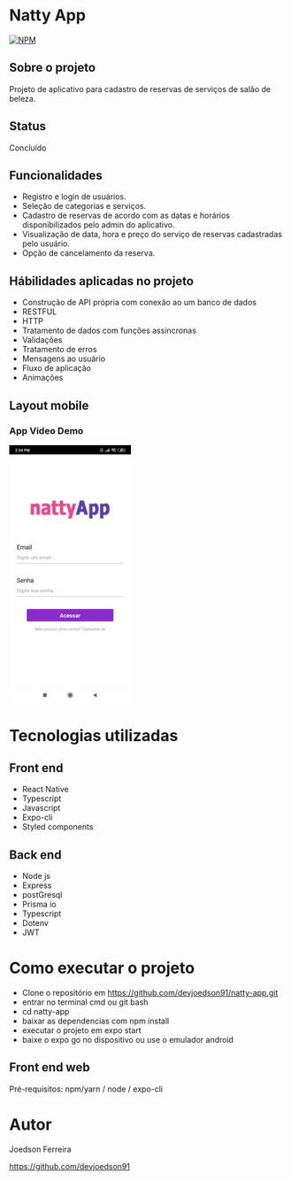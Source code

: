 # Natty App
[![NPM](https://img.shields.io/npm/l/react)](https://github.com/devsuperior/sds1-wmazoni/blob/master/LICENSE) 

## Sobre o projeto

Projeto de aplicativo para cadastro de reservas de serviços de salão de beleza.

## Status

Concluído

## Funcionalidades

- Registro e login de usuários.
- Seleção de categorias e serviços.
- Cadastro de reservas de acordo com as datas e horários disponibilizados pelo admin do aplicativo.
- Visualização de data, hora e preço do serviço de reservas cadastradas pelo usuário.
- Opção de cancelamento da reserva.

## Hábilidades aplicadas no projeto

- Construção de API própria com conexão ao um banco de dados
- RESTFUL
- HTTP
- Tratamento de dados com funções assincronas
- Validações
- Tratamento de erros
- Mensagens ao usuário
- Fluxo de aplicação
- Animações

## Layout mobile

### App Video Demo

<a href="https://www.linkedin.com/feed/update/urn:li:activity:7090837162908086272/" target="_blank">
  <img src="https://github.com/devjoedson91/natty-server/blob/main/tmp/login-user.jpg" width="220" heght="220" />
</a>

# Tecnologias utilizadas
## Front end
- React Native
- Typescript
- Javascript
- Expo-cli
- Styled components

## Back end
- Node js
- Express
- postGresql
- Prisma io
- Typescript
- Dotenv
- JWT

# Como executar o projeto

- Clone o repositório em https://github.com/devjoedson91/natty-app.git
- entrar no terminal cmd ou git bash
- cd natty-app
- baixar as dependencias com npm install
- executar o projeto em expo start
- baixe o expo go no dispositivo ou use o emulador android

## Front end web
Pré-requisitos: npm/yarn / node / expo-cli

# Autor

Joedson Ferreira

https://github.com/devjoedson91
 
 
 
